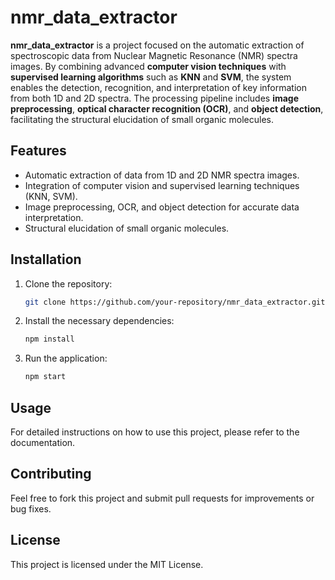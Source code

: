 # nmr_data_extractor

**nmr_data_extractor** is a project focused on the automatic extraction of spectroscopic data from Nuclear Magnetic Resonance (NMR) spectra images. By combining advanced **computer vision techniques** with **supervised learning algorithms** such as **KNN** and **SVM**, the system enables the detection, recognition, and interpretation of key information from both 1D and 2D spectra. The processing pipeline includes **image preprocessing**, **optical character recognition (OCR)**, and **object detection**, facilitating the structural elucidation of small organic molecules.

## Features

- Automatic extraction of data from 1D and 2D NMR spectra images.
- Integration of computer vision and supervised learning techniques (KNN, SVM).
- Image preprocessing, OCR, and object detection for accurate data interpretation.
- Structural elucidation of small organic molecules.

## Installation

1. Clone the repository:
    ```bash
    git clone https://github.com/your-repository/nmr_data_extractor.git
    ```
2. Install the necessary dependencies:
    ```bash
    npm install
    ```
3. Run the application:
    ```bash
    npm start
    ```

## Usage

For detailed instructions on how to use this project, please refer to the documentation.

## Contributing

Feel free to fork this project and submit pull requests for improvements or bug fixes.

## License

This project is licensed under the MIT License.
